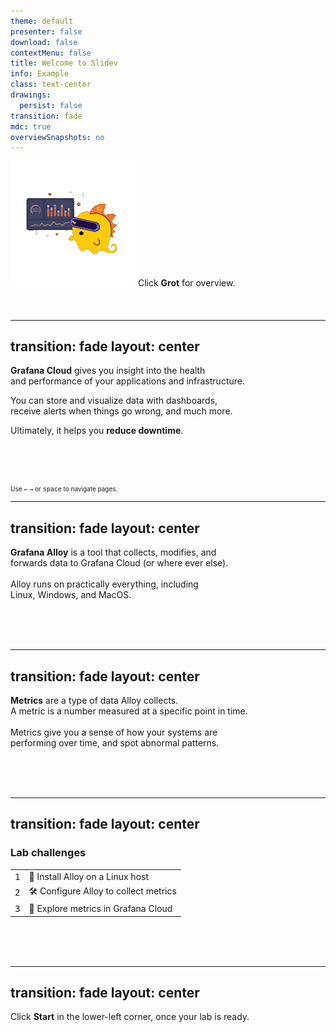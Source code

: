 ```yaml
---
theme: default
presenter: false
download: false
contextMenu: false
title: Welcome to Slidev
info: Example
class: text-center
drawings:
  persist: false
transition: fade
mdc: true
overviewSnapshots: no
---
```


<div autofocus style="margin-bottom:10%" class="pt-12" >
  
  <div text-center> 
    <span @click="$slidev.nav.next" class="px-2 py-1 rounded cursor-pointer">
    <img style="margin:auto" width="200px" src="./assets/grot.gif"></span>
    Click <strong>Grot</strong> for overview. <br>
  </div>
</div>

---
transition: fade
layout: center
---

<p text-center> 
<strong>Grafana Cloud</strong> gives you insight into the health <br> and performance of your applications and infrastructure.
</p>

<p text-center> 
You can store and visualize data with dashboards, <br> receive alerts when things go wrong, and much more.
</p>

<p text-center>
Ultimately, it helps you <strong>reduce downtime</strong>.
</p>

<br><br><br>

<div text-center style="font-size:10px"> Use <kbd>←</kbd> <kbd>→</kbd> or <kbd>space</kbd> to navigate pages. </div>

---
transition: fade
layout: center
---

<p text-center> 
<strong>Grafana Alloy</strong> is a tool that collects, modifies, and <br> forwards data to Grafana Cloud (or where ever else). <br><br>
Alloy runs on practically everything, including <br> Linux, Windows, and MacOS.
</p>

<br><br><br>

---
transition: fade
layout: center
---

<p text-center> 
<strong>Metrics</strong> are a type of data Alloy collects. <br> 
A metric is a number measured at a specific point in time. <br><br>
Metrics give you a sense of how your systems are <br> performing over time, and spot abnormal patterns.
</p>

<br><br><br>

---
transition: fade
layout: center
---

<div text-center><h3>Lab challenges</h3></div>

|  |  |
| --- | --- |
| <kbd>1</kbd> | 🤖 Install Alloy on a Linux host |
| <kbd>2</kbd> | 🛠️ Configure Alloy to collect metrics |
| <kbd>3</kbd> | 🔎 Explore metrics in Grafana Cloud |

<br><br><br>

---
transition: fade
layout: center
---

<p text-center> 
Click <strong>Start</strong> in the lower-left corner, once your lab is ready.
</p>
